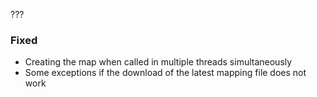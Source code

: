???

### Fixed
* Creating the map when called in multiple threads simultaneously
* Some exceptions if the download of the latest mapping file does not work
